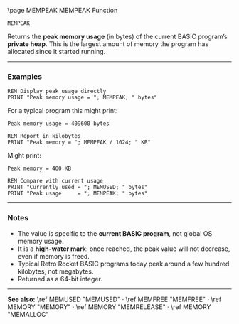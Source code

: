 \page MEMPEAK MEMPEAK Function

```basic
MEMPEAK
```

Returns the **peak memory usage** (in bytes) of the current BASIC program’s **private heap**.
This is the largest amount of memory the program has allocated since it started running.

---

### Examples

```basic
REM Display peak usage directly
PRINT "Peak memory usage = "; MEMPEAK; " bytes"
```

For a typical program this might print:

```
Peak memory usage = 409600 bytes
```

```basic
REM Report in kilobytes
PRINT "Peak memory = "; MEMPEAK / 1024; " KB"
```

Might print:

```
Peak memory = 400 KB
```

```basic
REM Compare with current usage
PRINT "Currently used = "; MEMUSED; " bytes"
PRINT "Peak usage     = "; MEMPEAK; " bytes"
```

---

### Notes

* The value is specific to the **current BASIC program**, not global OS memory usage.
* It is a **high-water mark**: once reached, the peak value will not decrease, even if memory is freed.
* Typical Retro Rocket BASIC programs today peak around a few hundred kilobytes, not megabytes.
* Returned as a 64-bit integer.

---

**See also:**
\ref MEMUSED "MEMUSED" · \ref MEMFREE "MEMFREE" · \ref MEMORY "MEMORY" · \ref MEMORY "MEMRELEASE" · \ref MEMORY "MEMALLOC"
